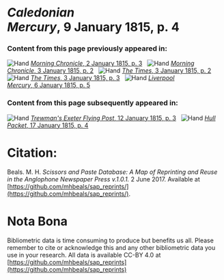# *Caledonian Mercury*, 9 January 1815, p. 4  
  
### Content from this page previously appeared in:  
![Hand](http://scissorsandpaste.net/wp-content/uploads/2017/06/smallhandpointer.png) [*Morning Chronicle*, 2 January 1815, p. 3](https://mhbeals.github.io/sap_html/Morning-Chronicle/Morning-Chronicle-2-January-1815-p-3)  
![Hand](http://scissorsandpaste.net/wp-content/uploads/2017/06/smallhandpointer.png) [*Morning Chronicle*, 3 January 1815, p. 2](https://mhbeals.github.io/sap_html/Morning-Chronicle/Morning-Chronicle-3-January-1815-p-2)  
![Hand](http://scissorsandpaste.net/wp-content/uploads/2017/06/smallhandpointer.png) [*The Times*, 3 January 1815, p. 2](https://mhbeals.github.io/sap_html/The-Times/The-Times-3-January-1815-p-2)  
![Hand](http://scissorsandpaste.net/wp-content/uploads/2017/06/smallhandpointer.png) [*The Times*, 3 January 1815, p. 3](https://mhbeals.github.io/sap_html/The-Times/The-Times-3-January-1815-p-3)  
![Hand](http://scissorsandpaste.net/wp-content/uploads/2017/06/smallhandpointer.png) [*Liverpool Mercury*, 6 January 1815, p. 5](https://mhbeals.github.io/sap_html/Liverpool-Mercury/Liverpool-Mercury-6-January-1815-p-5)  
  
### Content from this page subsequently appeared in:  
![Hand](http://scissorsandpaste.net/wp-content/uploads/2017/06/smallhandpointer.png) [*Trewman's Exeter Flying Post*, 12 January 1815, p. 3](https://mhbeals.github.io/sap_html/Trewman's-Exeter-Flying-Post/Trewman's-Exeter-Flying-Post-12-January-1815-p-3)  
![Hand](http://scissorsandpaste.net/wp-content/uploads/2017/06/smallhandpointer.png) [*Hull Packet*, 17 January 1815, p. 4](https://mhbeals.github.io/sap_html/Hull-Packet/Hull-Packet-17-January-1815-p-4)  


# Citation: 

Beals. M. H. *Scissors and Paste Database: A Map of Reprinting and Reuse in the Anglophone Newspaper Press v.1.0.1.* 2 June 2017. Available at [https://github.com/mhbeals/sap_reprints/](https://github.com/mhbeals/sap_reprints/). 

# Nota Bona

Bibliometric data is time consuming to produce but benefits us all. Please remember to cite or acknowledge this and any other bibliometric data you use in your research. All data is available CC-BY 4.0 at [https://github.com/mhbeals/sap_reprints](https://github.com/mhbeals/sap_reprints)